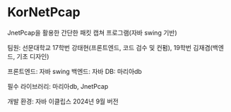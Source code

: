 # KorNetPcap
JnetPcap을 활용한 간단한 패킷 캡쳐 프로그램(자바 swing 기반)

팀원: 선문대학교 17학번 강태현(프론트엔드, 코드 검수 및 컨펌), 19학번 김재겸(백엔드, 기초 디자인)

프론트엔드: 자바 swing
백엔드: 자바
DB: 마리아db

필수 라이브러리: 마리아db, JnetPcap

개발 환경: 자바 이클립스 2024년 9월 버전
